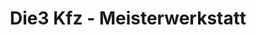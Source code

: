 ---
title: "Die3 Kfz - Meisterwerkstatt"
url: /woltersdorf/die3-kfz-meisterwerkstatt/
shop: Autowerkstatt
---
